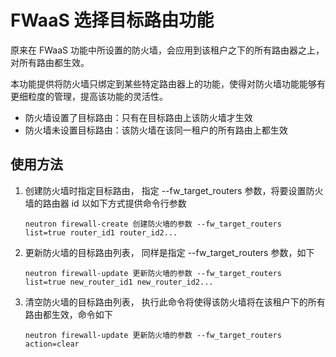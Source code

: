 # FWaaS 选择目标路由功能
原来在 FWaaS 功能中所设置的防火墙，会应用到该租户之下的所有路由器之上，对所有路由都生效。

本功能提供将防火墙只绑定到某些特定路由器上的功能，使得对防火墙功能能够有更细粒度的管理，提高该功能的灵活性。
  * 防火墙设置了目标路由：只有在目标路由上该防火墙才生效
  * 防火墙未设置目标路由：该防火墙在该同一租户的所有路由上都生效

## 使用方法
1. 创建防火墙时指定目标路由，
指定 --fw_target_routers 参数，将要设置防火墙的路由器 id 以如下方式提供命令行参数
    ```
    neutron firewall-create 创建防火墙的参数 --fw_target_routers list=true router_id1 router_id2...
    ```
2. 更新防火墙的目标路由列表，
同样是指定 --fw_target_routers 参数，如下
    ```
    neutron firewall-update 更新防火墙的参数 --fw_target_routers list=true new_router_id1 new_router_id2...
    ```
3. 清空防火墙的目标路由列表，
执行此命令将使得该防火墙将在该租户下的所有路由都生效，命令如下
    ```
    neutron firewall-update 更新防火墙的参数 --fw_target_routers action=clear
    ```
